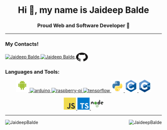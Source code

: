 <h1 align="center">Hi 👋, my name is Jaideep Balde</h1>
<h3 align="center">Proud Web and Software Developer 🚀</h3>

---

<h3 align="left">My Contacts!</h3>
<p align="left">
  <a href="https://www.linkedin.com/in/jaideep-balde-220a43204/" target="blank">
    <img align="center" src="https://raw.githubusercontent.com/rahuldkjainz/github-profile-readme-generator/master/src/images/icons/Social/linked-in-alt.svg" alt="Jaideep Balde" height="30" width="40" />
  </a>
  <a href="https://www.instagram.com/mr_havok_2020/" target="blank">
    <img align="center" src="https://raw.githubusercontent.com/rahuldkjainz/github-profile-readme-generator/master/src/images/icons/Social/instagram.svg" alt="Jaideep Balde" height="30" width="40" />
  </a>
  <a href="https://github.com/JaideepBalde" target="blank">
    <img align="center" src="https://raw.githubusercontent.com/devicons/devicon/master/icons/github/github-original.svg" alt="Jaideep Balde" height="30" width="40" />
  </a>
</p>

<h3 align="left">Languages and Tools:</h3>
<p align="center"> 
  <a href="https://developer.android.com" target="_blank" rel="noreferrer"> 
    <img src="https://raw.githubusercontent.com/devicons/devicon/master/icons/android/android-original-wordmark.svg" alt="android" width="40" height="40"/> 
  </a> 
  <a href="https://www.arduino.cc/" target="_blank" rel="noreferrer"> 
    <img src="https://cdn.worldvectorlogo.com/logos/arduino-1.svg" alt="arduino" width="40" height="40"/> 
  </a> 
  <a href="https://www.raspberrypi.com/" target="_blank" rel="noreferrer"> 
    <img src="https://img.icons8.com/color/48/raspberry-pi.png" alt="raspberry-pi" width="40" height="40"/> 
  </a>
  <a href="https://www.tensorflow.org" target="_blank" rel="noreferrer">
    <img src="https://www.vectorlogo.zone/logos/tensorflow/tensorflow-icon.svg" alt="tensorflow" width="40" height="40"/>
  </a>
  <a href="https://www.python.org" target="_blank" rel="noreferrer"> 
    <img src="https://raw.githubusercontent.com/devicons/devicon/master/icons/python/python-original.svg" alt="python" width="40" height="40"/> 
  </a>
  <a href="https://www.cprogramming.com/" target="_blank" rel="noreferrer"> 
    <img src="https://raw.githubusercontent.com/devicons/devicon/master/icons/c/c-original.svg" alt="c" width="40" height="40"/> 
  </a> 
  <a href="https://www.w3schools.com/cpp/" target="_blank" rel="noreferrer"> 
    <img src="https://raw.githubusercontent.com/devicons/devicon/master/icons/cplusplus/cplusplus-original.svg" alt="cplusplus" width="40" height="40"/> 
  </a>
</p>

<p align="center">
  <a href="https://developer.mozilla.org/en-US/docs/Web/JavaScript" target="_blank" rel="noreferrer"> 
    <img src="https://raw.githubusercontent.com/devicons/devicon/master/icons/javascript/javascript-original.svg" alt="javascript" width="40" height="40"/> 
  </a>
  <a href="https://www.typescriptlang.org/" target="_blank" rel="noreferrer">
    <img src="https://raw.githubusercontent.com/devicons/devicon/master/icons/typescript/typescript-original.svg" alt="typescript" width="40" height="40"/>
  </a>
  <a href="https://nodejs.org" target="_blank" rel="noreferrer"> 
    <img src="https://raw.githubusercontent.com/devicons/devicon/master/icons/nodejs/nodejs-original-wordmark.svg" alt="nodejs" width="40" height="40"/> 
  </a>
</p>

---

<p align="center">
<img align="left" height="150" src="https://github-readme-stats.vercel.app/api/top-langs?username=JaideepBalde&show_icons=true&locale=en&layout=compact&theme=dark" alt="JaideepBalde" />

<img align="right" height="150" src="https://github-readme-streak-stats.herokuapp.com/?user=JaideepBalde&theme=dark" alt="JaideepBalde" />
</p>
